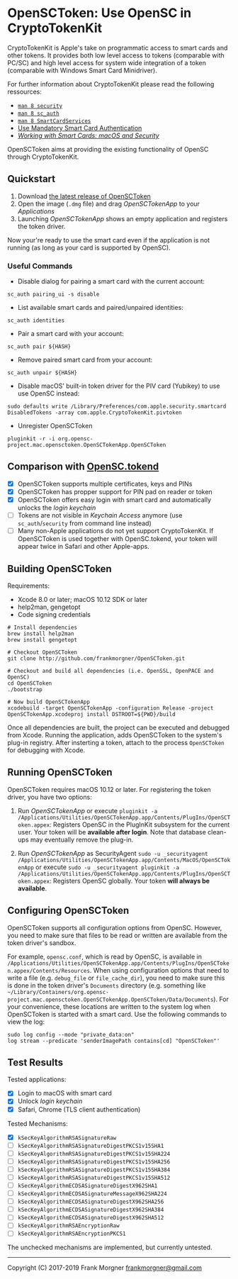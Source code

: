 # OpenSCToken: Use OpenSC in CryptoTokenKit

CryptoTokenKit is Apple's take on programmatic access to smart cards and other tokens. It provides both low level access to tokens (comparable with PC/SC) and high level access for system wide integration of a token (comparable with Windows Smart Card Minidriver).

For further information about CryptoTokenKit please read the following ressources:

- [`man 8 security`](http://www.manpagez.com/man/1/security/)
- [`man 8 sc_auth`](http://www.manpagez.com/man/8/sc_auth/)
- [`man 8 SmartCardServices`](http://www.manpagez.com/man/7/SmartCardServices/)
- [Use Mandatory Smart Card Authentication](https://support.apple.com/en-us/HT208372)
- [*Working with Smart Cards: macOS and Security*](http://www.macad.uk/presentations/Richard_Purves_SC.pdf)

OpenSCToken aims at providing the existing functionality of OpenSC through CryptoTokenKit.

## Quickstart

1. Download [the latest release of OpenSCToken](https://github.com/frankmorgner/OpenSCToken/releases/latest)
2. Open the image (`.dmg` file) and drag *OpenSCTokenApp* to your *Applications*
3. Launching *OpenSCTokenApp* shows an empty application and registers the token driver.

Now your're ready to use the smart card even if the application is not running (as long as your card is supported by OpenSC).

### Useful Commands

- Disable dialog for pairing a smart card with the current account:
```
sc_auth pairing_ui -s disable
```
- List available smart cards and paired/unpaired identities:
```
sc_auth identities
```
- Pair a smart card with your account:
```
sc_auth pair ${HASH}
```
- Remove paired smart card from your account:
```
sc_auth unpair ${HASH}
```
- Disable macOS' built-in token driver for the PIV card (Yubikey) to use use OpenSC instead:
```
sudo defaults write /Library/Preferences/com.apple.security.smartcard DisabledTokens -array com.apple.CryptoTokenKit.pivtoken
```
- Unregister OpenSCToken
```
pluginkit -r -i org.opensc-project.mac.opensctoken.OpenSCTokenApp.OpenSCToken
```

## Comparison with [OpenSC.tokend](https://github.com/OpenSC/OpenSC.tokend)

- [x] OpenSCToken supports multiple certificates, keys and PINs
- [x] OpenSCToken has propper support for PIN pad on reader or token
- [x] OpenSCToken offers easy login with smart card and automatically unlocks the *login keychain*
- [ ] Tokens are not visible in *Keychain Access* anymore (use `sc_auth`/`security` from command line instead)
- [ ] Many non-Apple applications do not yet support CryptoTokenKit. If OpenSCToken is used together with OpenSC.tokend, your token will appear twice in Safari and other Apple-apps.

## Building OpenSCToken

Requirements:

- Xcode 8.0 or later; macOS 10.12 SDK or later
- help2man, gengetopt
- Code signing credentials

```
# Install dependencies
brew install help2man
brew install gengetopt

# Checkout OpenSCToken
git clone http://github.com/frankmorgner/OpenSCToken.git

# Checkout and build all dependencies (i.e. OpenSSL, OpenPACE and OpenSC)
cd OpenSCToken
./bootstrap

# Now build OpenSCTokenApp
xcodebuild -target OpenSCTokenApp -configuration Release -project OpenSCTokenApp.xcodeproj install DSTROOT=${PWD}/build
```

Once all dependencies are built, the project can be executed and debugged from Xcode. Running the application, adds OpenSCToken to the system's plug-in registry. After insterting a token, attach to the process `OpenSCToken` for debugging with Xcode.

## Running OpenSCToken

OpenSCToken requires macOS 10.12 or later. For registering the token driver, you have two options:

1. Run *OpenSCTokenApp* or execute `pluginkit -a /Applications/Utilities/OpenSCTokenApp.app/Contents/PlugIns/OpenSCToken.appex`:
Registers OpenSC in the PlugInKit subsystem for the current user. Your token will be **available after login**. Note that database clean-ups may eventually remove the plug-in.

2. Run *OpenSCTokenApp* as SecurityAgent `sudo -u _securityagent /Applications/Utilities/OpenSCTokenApp.app/Contents/MacOS/OpenSCTokenApp` or execute `sudo -u _securityagent pluginkit -a /Applications/Utilities/OpenSCTokenApp.app/Contents/PlugIns/OpenSCToken.appex`:
Registers OpenSC globally. Your token **will always be available**.

## Configuring OpenSCToken

OpenSCToken supports all configuration options from OpenSC. However, you need to make sure that files to be read or written are available from the token driver's sandbox.

For example, `opensc.conf`, which is read by OpenSC, is available in `/Applications/Utilities/OpenSCTokenApp.app/Contents/PlugIns/OpenSCToken.appex/Contents/Resources`. When using configuration options that need to write a file (e.g. `debug_file` or `file_cache_dir`), you need to make sure this is done in the token driver's `Documents` directory (e.g. something like `~/Library/Containers/org.opensc-project.mac.opensctoken.OpenSCTokenApp.OpenSCToken/Data/Documents`). For your convenience, these locations are written to the system log when OpenSCToken is started with a smart card. Use the following commands to view the log:

```
sudo log config --mode "private_data:on"
log stream --predicate 'senderImagePath contains[cd] "OpenSCToken"'
```

## Test Results

Tested applications:

- [x] Login to macOS with smart card
- [x] Unlock *login keychain*
- [x] Safari, Chrome (TLS client authentication)

Tested Mechanisms:

- [x] `kSecKeyAlgorithmRSASignatureRaw`
- [ ] `kSecKeyAlgorithmRSASignatureDigestPKCS1v15SHA1`
- [ ] `kSecKeyAlgorithmRSASignatureDigestPKCS1v15SHA224`
- [ ] `kSecKeyAlgorithmRSASignatureDigestPKCS1v15SHA256`
- [ ] `kSecKeyAlgorithmRSASignatureDigestPKCS1v15SHA384`
- [ ] `kSecKeyAlgorithmRSASignatureDigestPKCS1v15SHA512`
- [ ] `kSecKeyAlgorithmECDSASignatureDigestX962SHA1`
- [ ] `kSecKeyAlgorithmECDSASignatureMessageX962SHA224`
- [ ] `kSecKeyAlgorithmECDSASignatureDigestX962SHA256`
- [ ] `kSecKeyAlgorithmECDSASignatureDigestX962SHA384`
- [ ] `kSecKeyAlgorithmECDSASignatureDigestX962SHA512`
- [ ] `kSecKeyAlgorithmRSAEncryptionRaw`
- [ ] `kSecKeyAlgorithmRSAEncryptionPKCS1`

The unchecked mechanisms are implemented, but currently untested.

---

Copyright (C) 2017-2019 Frank Morgner <frankmorgner@gmail.com>

